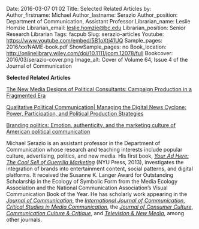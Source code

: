 Date: 2016-03-07 01:02
Title: Selected Related Articles
by: 
Author_firstname: Michael 
Author_lastname: Serazio
Author_position: Department of Communication, Assistant Professor
Librarian_name: Leslie Homzie
Librarian_email: leslie.homzie@bc.edu
Librarian_position: Senior Research Librarian
Tags: facpub
Slug: serazio-articles
Youtube: https://www.youtube.com/embed/5B1oXtj41UQ
Sample_pages: 2016/xx/NAME-book.pdf
ShowSample_pages: no
Book_location: http://onlinelibrary.wiley.com/doi/10.1111/jcom.12078/full
Bookcover: 2016/03/serazio-cover.png
Image_alt: Cover of Volume 64, Issue 4 of the Journal of Communication 

<strong>Selected Related Articles</strong>

<a href="http://onlinelibrary.wiley.com/doi/10.1111/jcom.12078/full">The New Media Designs of Political Consultants: Campaign Production in a Fragmented Era</a>

<a href="http://ijoc.org/index.php/ijoc/article/view/3379" target="_blank" rel="noopener">Qualitative Political Communication| Managing the Digital News Cyclone: Power, Participation, and Political Production Strategies</a>

<a href="http://joc.sagepub.com/content/early/2015/05/18/1469540515586868.abstract" target="_blank" rel="noopener">Branding politics: Emotion, authenticity, and the marketing culture of American political communication</a>

Michael Serazio is an assistant professor in the Department of Communication whose research and teaching interests include popular culture, advertising, politics, and new media.  His first book, <em><a href="http://nyupress.org/books/9780814785904/" target="_blank" rel="noopener">Your Ad Here: The Cool Sell of Guerrilla Marketing</a></em> (NYU Press, 2013), investigates the integration of brands into entertainment content, social patterns, and digital platforms.  It received the Susanne K. Langer Award for Outstanding Scholarship in the Ecology of Symbolic Form from the Media Ecology Association and the National Communication Association’s Visual Communication Book of the Year.  He has scholarly work appearing in the <em><a href="http://onlinelibrary.wiley.com/doi/10.1111/jcom.12078/full" target="_blank" rel="noopener">Journal of Communication</a></em>, the <em><a href="http://ijoc.org/index.php/ijoc/article/view/3379" target="_blank" rel="noopener">International Journal of Communication</a></em>, <em><a href="http://www.tandfonline.com/doi/abs/10.1080/15295030903551009" target="_blank" rel="noopener">Critical Studies in Media Communication</a></em>, the <em><a href="http://joc.sagepub.com/content/early/2015/05/18/1469540515586868.abstract" target="_blank" rel="noopener">Journal of Consumer Culture</a></em>, <em><a href="http://onlinelibrary.wiley.com/doi/10.1111/j.1753-9137.2010.01078.x/abstract" target="_blank" rel="noopener">Communication Culture & Critique</a></em>, and <em><a href="http://tvn.sagepub.com/content/early/2013/06/04/1527476413491015.abstract" target="_blank" rel="noopener">Television & New Media</a></em>, among other journals.
